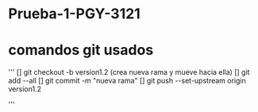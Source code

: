 # Prueba-1-PGY-3121

# comandos git usados
'''
[] git checkout -b version1.2  (crea nueva rama y mueve hacia ella)
[] git add --all
[] git commit -m "nueva rama"
[] git push --set-upstream origin version1.2

'''